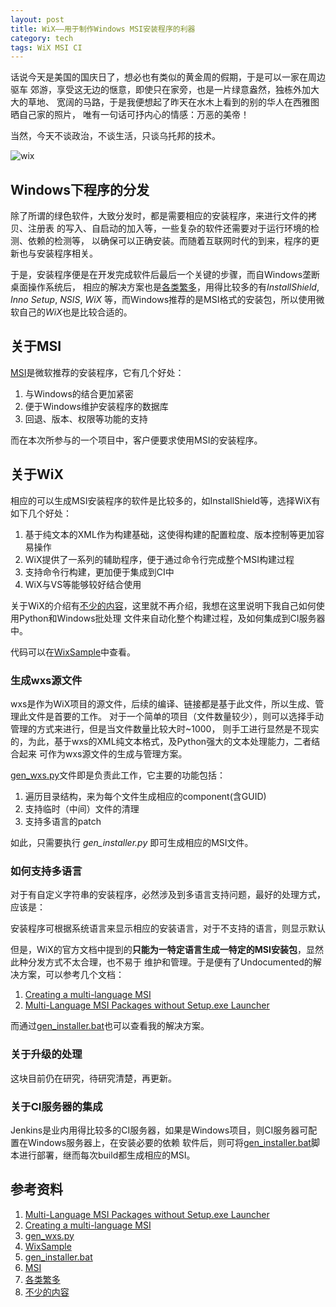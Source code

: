```yaml
---
layout: post
title: WiX——用于制作Windows MSI安装程序的利器
category: tech
tags: WiX MSI CI
---
```


话说今天是美国的国庆日了，想必也有类似的黄金周的假期，于是可以一家在周边驱车
郊游，享受这无边的惬意，即使只在家旁，也是一片绿意盎然，独栋外加大大的草地、
宽阔的马路，于是我便想起了昨天在水木上看到的别的华人在西雅图晒自己家的照片，
唯有一句话可抒内心的情感：万恶的美帝！

当然，今天不谈政治，不谈生活，只谈乌托邦的技术。

![wix](/assets/images/wix_logo.jpg)

## Windows下程序的分发

除了所谓的绿色软件，大致分发时，都是需要相应的安装程序，来进行文件的拷贝、注册表
的写入、自启动的加入等，一些复杂的软件还需要对于运行环境的检测、依赖的检测等，
以确保可以正确安装。而随着互联网时代的到来，程序的更新也与安装程序相关。

于是，安装程序便是在开发完成软件后最后一个关键的步骤，而自Windows垄断桌面操作系统后，
相应的解决方案也是[各类繁多][各类繁多]，用得比较多的有*InstallShield*, *Inno Setup*, *NSIS*, *WiX*
等，而Windows推荐的是MSI格式的安装包，所以使用微软自己的*WiX*也是比较合适的。

## 关于MSI

[MSI][MSI]是微软推荐的安装程序，它有几个好处：

1. 与Windows的结合更加紧密
2. 便于Windows维护安装程序的数据库
3. 回退、版本、权限等功能的支持

而在本次所参与的一个项目中，客户便要求使用MSI的安装程序。

## 关于WiX

相应的可以生成MSI安装程序的软件是比较多的，如InstallShield等，选择WiX有如下几个好处：

1. 基于纯文本的XML作为构建基础，这使得构建的配置粒度、版本控制等更加容易操作
2. WiX提供了一系列的辅助程序，便于通过命令行完成整个MSI构建过程
3. 支持命令行构建，更加便于集成到CI中
4. WiX与VS等能够较好结合使用


关于WiX的介绍有[不少的内容][不少的内容]，这里就不再介绍，我想在这里说明下我自己如何使用Python和Windows批处理
文件来自动化整个构建过程，及如何集成到CI服务器中。

代码可以在[WixSample][WixSample]中查看。

### 生成wxs源文件

wxs是作为WiX项目的源文件，后续的编译、链接都是基于此文件，所以生成、管理此文件是首要的工作。
对于一个简单的项目（文件数量较少），则可以选择手动管理的方式来进行，但是当文件数量比较大时~1000，
则手工进行显然是不现实的，为此，基于wxs的XML纯文本格式，及Python强大的文本处理能力，二者结合起来
可作为wxs源文件的生成与管理方案。

[gen_wxs.py][gen_wxs.py]文件即是负责此工作，它主要的功能包括：

1. 遍历目录结构，来为每个文件生成相应的component(含GUID)
2. 支持临时（中间）文件的清理
3. 支持多语言的patch

如此，只需要执行 *gen_installer.py* 即可生成相应的MSI文件。

### 如何支持多语言

对于有自定义字符串的安装程序，必然涉及到多语言支持问题，最好的处理方式，应该是：

<pre>
安装程序可根据系统语言来显示相应的安装语言，对于不支持的语言，则显示默认语言。
</pre>

但是，WiX的官方文档中提到的**只能为一特定语言生成一特定的MSI安装包**，显然此种分发方式不太合理，也不易于
维护和管理。于是便有了Undocumented的解决方案，可以参考几个文档：

1. [Creating a multi-language MSI][Creating a multi-language MSI]
2. [Multi-Language MSI Packages without Setup.exe Launcher][Multi-Language MSI Packages without Setup.exe Launcher]

而通过[gen_installer.bat][gen_installer.bat]也可以查看我的解决方案。

### 关于升级的处理

这块目前仍在研究，待研究清楚，再更新。

### 关于CI服务器的集成

Jenkins是业内用得比较多的CI服务器，如果是Windows项目，则CI服务器可配置在Windows服务器上，在安装必要的依赖
软件后，则可将[gen_installer.bat][gen_installer.bat]脚本进行部署，继而每次build都生成相应的MSI。




## 参考资料
1. [Multi-Language MSI Packages without Setup.exe Launcher][Multi-Language MSI Packages without Setup.exe Launcher]
2. [Creating a multi-language MSI][Creating a multi-language MSI]
3. [gen_wxs.py][gen_wxs.py]
4. [WixSample][WixSample]
5. [gen_installer.bat][gen_installer.bat]
6. [MSI][MSI]
7. [各类繁多][各类繁多]
8. [不少的内容][不少的内容]


[Multi-Language MSI Packages without Setup.exe Launcher]: http://www.installsite.org/cgi-bin/frames.cgi?url=http%3A%2F%2Fwww.installsite.org%2Fpages%2Fen%2Fmsi%2Farticles%2Fembeddedlang%2Findex.htm
[Creating a multi-language MSI]: http://packtlib.packtpub.com/library/9781782160427/ch12lvl1sec82
[gen_wxs.py]: https://github.com/towerjoo/WixSample/blob/master/gen_wxs.py
[WixSample]: https://github.com/towerjoo/WixSample
[gen_installer.bat]: https://github.com/towerjoo/WixSample/blob/master/gen_installer.bat
[MSI]: http://en.wikipedia.org/wiki/Windows_Installer
[各类繁多]: http://en.wikipedia.org/wiki/List_of_installation_software
[不少的内容]: https://www.google.com.hk/search?newwindow=1&safe=strict&biw=1600&bih=872&q=Wix+tutorial&oq=Wix+tutorial&gs_l=serp.3..35i39j0j0i30l8.2808507.2810277.0.2810463.12.8.0.0.0.0.369.692.3-2.2.0...0.0.0..1c.1.17.serp.wETC5A6bWiM

